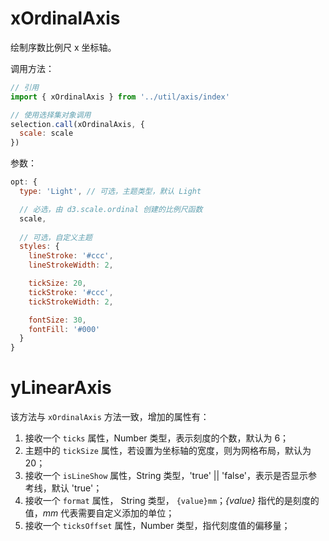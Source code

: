 # xOrdinalAxis
绘制序数比例尺 x 坐标轴。

调用方法：
``` javascript
// 引用
import { xOrdinalAxis } from '../util/axis/index'

// 使用选择集对象调用
selection.call(xOrdinalAxis, {
  scale: scale
})
```

参数：
``` javascript
opt: {
  type: 'Light', // 可选，主题类型，默认 Light

  // 必选，由 d3.scale.ordinal 创建的比例尺函数
  scale,     
  
  // 可选，自定义主题
  styles: {
    lineStroke: '#ccc',
    lineStrokeWidth: 2,

    tickSize: 20,
    tickStroke: '#ccc',
    tickStrokeWidth: 2,

    fontSize: 30,
    fontFill: '#000'
  }
}
```

# yLinearAxis
该方法与 `xOrdinalAxis` 方法一致，增加的属性有：
1. 接收一个 `ticks` 属性，Number 类型，表示刻度的个数，默认为 6；
2. 主题中的 `tickSize` 属性，若设置为坐标轴的宽度，则为网格布局，默认为 20；
3. 接收一个 `isLineShow` 属性，String 类型，'true' || 'false'，表示是否显示参考线，默认 'true'；
4. 接收一个 `format` 属性， String 类型， `{value}mm`；*{value}* 指代的是刻度的值，*mm* 代表需要自定义添加的单位；
5. 接收一个 `ticksOffset` 属性，Number 类型，指代刻度值的偏移量；